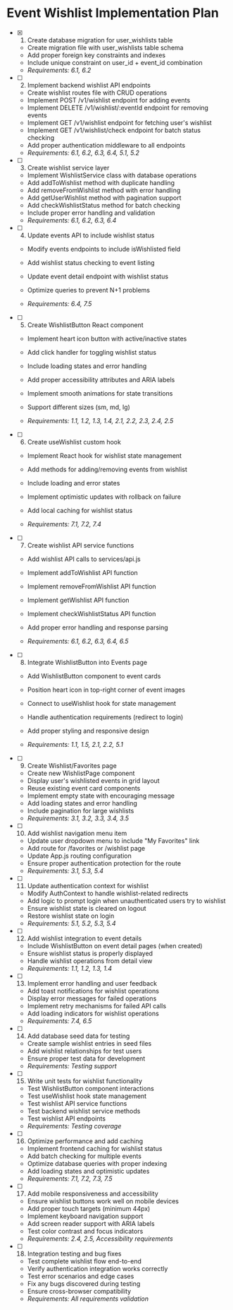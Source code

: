 # Event Wishlist Implementation Plan

- [x] 1. Create database migration for user_wishlists table


  - Create migration file with user_wishlists table schema
  - Add proper foreign key constraints and indexes
  - Include unique constraint on user_id + event_id combination
  - _Requirements: 6.1, 6.2_



- [ ] 2. Implement backend wishlist API endpoints
  - Create wishlist routes file with CRUD operations
  - Implement POST /v1/wishlist endpoint for adding events
  - Implement DELETE /v1/wishlist/:eventId endpoint for removing events
  - Implement GET /v1/wishlist endpoint for fetching user's wishlist
  - Implement GET /v1/wishlist/check endpoint for batch status checking
  - Add proper authentication middleware to all endpoints
  - _Requirements: 6.1, 6.2, 6.3, 6.4, 5.1, 5.2_

- [ ] 3. Create wishlist service layer
  - Implement WishlistService class with database operations
  - Add addToWishlist method with duplicate handling
  - Add removeFromWishlist method with error handling
  - Add getUserWishlist method with pagination support
  - Add checkWishlistStatus method for batch checking
  - Include proper error handling and validation
  - _Requirements: 6.1, 6.2, 6.3, 6.4_

- [ ] 4. Update events API to include wishlist status
  - Modify events endpoints to include isWishlisted field
  - Add wishlist status checking to event listing
  - Update event detail endpoint with wishlist status


  - Optimize queries to prevent N+1 problems
  - _Requirements: 6.4, 7.5_

- [ ] 5. Create WishlistButton React component
  - Implement heart icon button with active/inactive states
  - Add click handler for toggling wishlist status
  - Include loading states and error handling
  - Add proper accessibility attributes and ARIA labels
  - Implement smooth animations for state transitions


  - Support different sizes (sm, md, lg)
  - _Requirements: 1.1, 1.2, 1.3, 1.4, 2.1, 2.2, 2.3, 2.4, 2.5_

- [ ] 6. Create useWishlist custom hook
  - Implement React hook for wishlist state management
  - Add methods for adding/removing events from wishlist
  - Include loading and error states
  - Implement optimistic updates with rollback on failure


  - Add local caching for wishlist status
  - _Requirements: 7.1, 7.2, 7.4_



- [ ] 7. Create wishlist API service functions
  - Add wishlist API calls to services/api.js
  - Implement addToWishlist API function
  - Implement removeFromWishlist API function
  - Implement getWishlist API function
  - Implement checkWishlistStatus API function


  - Add proper error handling and response parsing
  - _Requirements: 6.1, 6.2, 6.3, 6.4, 6.5_

- [ ] 8. Integrate WishlistButton into Events page
  - Add WishlistButton component to event cards
  - Position heart icon in top-right corner of event images
  - Connect to useWishlist hook for state management



  - Handle authentication requirements (redirect to login)
  - Add proper styling and responsive design
  - _Requirements: 1.1, 1.5, 2.1, 2.2, 5.1_

- [ ] 9. Create Wishlist/Favorites page
  - Create new WishlistPage component
  - Display user's wishlisted events in grid layout
  - Reuse existing event card components
  - Implement empty state with encouraging message
  - Add loading states and error handling
  - Include pagination for large wishlists
  - _Requirements: 3.1, 3.2, 3.3, 3.4, 3.5_

- [ ] 10. Add wishlist navigation menu item
  - Update user dropdown menu to include "My Favorites" link
  - Add route for /favorites or /wishlist page
  - Update App.js routing configuration
  - Ensure proper authentication protection for the route
  - _Requirements: 3.1, 5.3, 5.4_

- [ ] 11. Update authentication context for wishlist
  - Modify AuthContext to handle wishlist-related redirects
  - Add logic to prompt login when unauthenticated users try to wishlist
  - Ensure wishlist state is cleared on logout
  - Restore wishlist state on login
  - _Requirements: 5.1, 5.2, 5.3, 5.4_

- [ ] 12. Add wishlist integration to event details
  - Include WishlistButton on event detail pages (when created)
  - Ensure wishlist status is properly displayed
  - Handle wishlist operations from detail view
  - _Requirements: 1.1, 1.2, 1.3, 1.4_

- [ ] 13. Implement error handling and user feedback
  - Add toast notifications for wishlist operations
  - Display error messages for failed operations
  - Implement retry mechanisms for failed API calls
  - Add loading indicators for wishlist operations
  - _Requirements: 7.4, 6.5_

- [ ] 14. Add database seed data for testing
  - Create sample wishlist entries in seed files
  - Add wishlist relationships for test users
  - Ensure proper test data for development
  - _Requirements: Testing support_

- [ ] 15. Write unit tests for wishlist functionality
  - Test WishlistButton component interactions
  - Test useWishlist hook state management
  - Test wishlist API service functions
  - Test backend wishlist service methods
  - Test wishlist API endpoints
  - _Requirements: Testing coverage_

- [ ] 16. Optimize performance and add caching
  - Implement frontend caching for wishlist status
  - Add batch checking for multiple events
  - Optimize database queries with proper indexing
  - Add loading states and optimistic updates
  - _Requirements: 7.1, 7.2, 7.3, 7.5_

- [ ] 17. Add mobile responsiveness and accessibility
  - Ensure wishlist buttons work well on mobile devices
  - Add proper touch targets (minimum 44px)
  - Implement keyboard navigation support
  - Add screen reader support with ARIA labels
  - Test color contrast and focus indicators
  - _Requirements: 2.4, 2.5, Accessibility requirements_

- [ ] 18. Integration testing and bug fixes
  - Test complete wishlist flow end-to-end
  - Verify authentication integration works correctly
  - Test error scenarios and edge cases
  - Fix any bugs discovered during testing
  - Ensure cross-browser compatibility
  - _Requirements: All requirements validation_